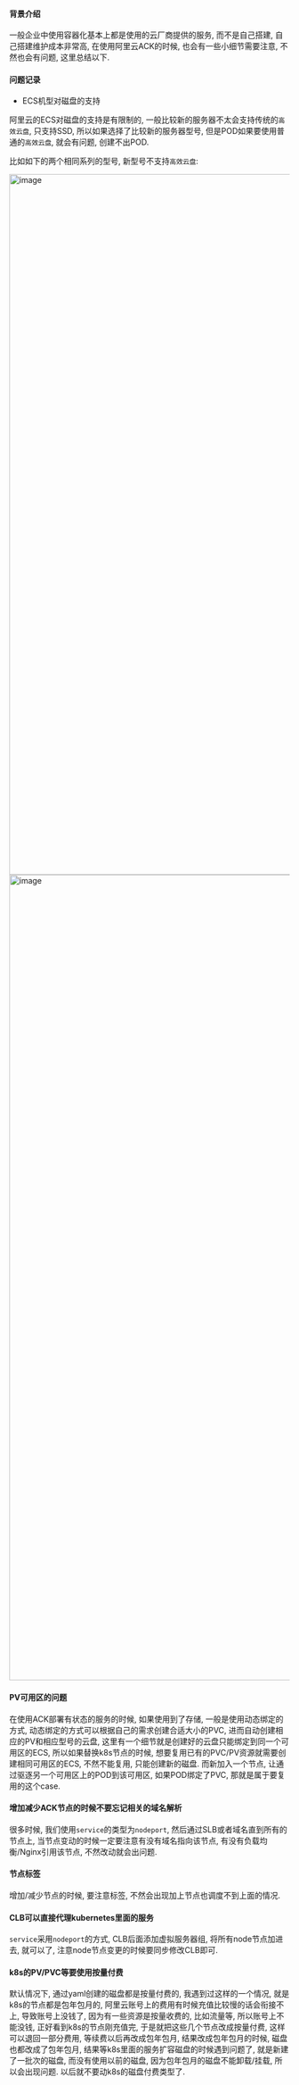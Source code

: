 #### 背景介绍

一般企业中使用容器化基本上都是使用的云厂商提供的服务, 而不是自己搭建, 自己搭建维护成本非常高, 在使用阿里云ACK的时候, 也会有一些小细节需要注意, 不然也会有问题, 这里总结以下.


#### 问题记录

* ECS机型对磁盘的支持

阿里云的ECS对磁盘的支持是有限制的, 一般比较新的服务器不太会支持传统的`高效云盘`, 只支持SSD, 所以如果选择了比较新的服务器型号, 但是POD如果要使用普通的`高效云盘`, 就会有问题, 创建不出POD.

比如如下的两个相同系列的型号, 新型号不支持`高效云盘`:

<img width="1256" alt="image" src="https://github.com/wufeiqun/blog/assets/7486508/cca93bd1-4557-4c94-af4c-7589fffe377b">
<img width="1444" alt="image" src="https://github.com/wufeiqun/blog/assets/7486508/6c40fcff-9c3e-45d9-9049-23cc12dbc4c3">



#### PV可用区的问题

在使用ACK部署有状态的服务的时候, 如果使用到了存储, 一般是使用动态绑定的方式, 动态绑定的方式可以根据自己的需求创建合适大小的PVC, 进而自动创建相应的PV和相应型号的云盘, 这里有一个细节就是创建好的云盘只能绑定到同一个可用区的ECS, 所以如果替换k8s节点的时候, 想要复用已有的PVC/PV资源就需要创建相同可用区的ECS, 不然不能复用, 只能创建新的磁盘. 而新加入一个节点, 让通过驱逐另一个可用区上的POD到该可用区, 如果POD绑定了PVC, 那就是属于要复用的这个case.

#### 增加减少ACK节点的时候不要忘记相关的域名解析

很多时候, 我们使用`service`的类型为`nodeport`, 然后通过SLB或者域名直到所有的节点上, 当节点变动的时候一定要注意有没有域名指向该节点, 有没有负载均衡/Nginx引用该节点, 不然改动就会出问题.

#### 节点标签

增加/减少节点的时候, 要注意标签, 不然会出现加上节点也调度不到上面的情况.

#### CLB可以直接代理kubernetes里面的服务

`service`采用`nodeport`的方式, CLB后面添加虚拟服务器组, 将所有node节点加进去, 就可以了, 注意node节点变更的时候要同步修改CLB即可. 

#### k8s的PV/PVC等要使用按量付费

默认情况下, 通过yaml创建的磁盘都是按量付费的, 我遇到过这样的一个情况, 就是k8s的节点都是包年包月的, 阿里云账号上的费用有时候充值比较慢的话会衔接不上, 导致账号上没钱了, 因为有一些资源是按量收费的, 比如流量等, 所以账号上不能没钱, 正好看到k8s的节点刚充值完, 于是就把这些几个节点改成按量付费, 这样可以退回一部分费用, 等续费以后再改成包年包月, 结果改成包年包月的时候, 磁盘也都改成了包年包月, 结果等k8s里面的服务扩容磁盘的时候遇到问题了, 就是新建了一批次的磁盘, 而没有使用以前的磁盘, 因为包年包月的磁盘不能卸载/挂载, 所以会出现问题. 以后就不要动k8s的磁盘付费类型了.
